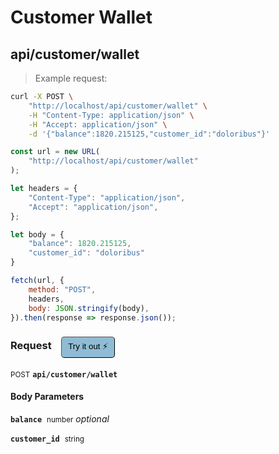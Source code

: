 # Customer Wallet


## api/customer/wallet




> Example request:

```bash
curl -X POST \
    "http://localhost/api/customer/wallet" \
    -H "Content-Type: application/json" \
    -H "Accept: application/json" \
    -d '{"balance":1820.215125,"customer_id":"doloribus"}'

```

```javascript
const url = new URL(
    "http://localhost/api/customer/wallet"
);

let headers = {
    "Content-Type": "application/json",
    "Accept": "application/json",
};

let body = {
    "balance": 1820.215125,
    "customer_id": "doloribus"
}

fetch(url, {
    method: "POST",
    headers,
    body: JSON.stringify(body),
}).then(response => response.json());
```


<div id="execution-results-POSTapi-customer-wallet" hidden>
    <blockquote>Received response<span id="execution-response-status-POSTapi-customer-wallet"></span>:</blockquote>
    <pre class="json"><code id="execution-response-content-POSTapi-customer-wallet"></code></pre>
</div>
<div id="execution-error-POSTapi-customer-wallet" hidden>
    <blockquote>Request failed with error:</blockquote>
    <pre><code id="execution-error-message-POSTapi-customer-wallet"></code></pre>
</div>
<form id="form-POSTapi-customer-wallet" data-method="POST" data-path="api/customer/wallet" data-authed="0" data-hasfiles="0" data-headers='{"Content-Type":"application\/json","Accept":"application\/json"}' onsubmit="event.preventDefault(); executeTryOut('POSTapi-customer-wallet', this);">
<h3>
    Request&nbsp;&nbsp;&nbsp;
        <button type="button" style="background-color: #8fbcd4; padding: 5px 10px; border-radius: 5px; border-width: thin;" id="btn-tryout-POSTapi-customer-wallet" onclick="tryItOut('POSTapi-customer-wallet');">Try it out ⚡</button>
    <button type="button" style="background-color: #c97a7e; padding: 5px 10px; border-radius: 5px; border-width: thin;" id="btn-canceltryout-POSTapi-customer-wallet" onclick="cancelTryOut('POSTapi-customer-wallet');" hidden>Cancel</button>&nbsp;&nbsp;
    <button type="submit" style="background-color: #6ac174; padding: 5px 10px; border-radius: 5px; border-width: thin;" id="btn-executetryout-POSTapi-customer-wallet" hidden>Send Request 💥</button>
    </h3>
<p>
<small class="badge badge-black">POST</small>
 <b><code>api/customer/wallet</code></b>
</p>
<h4 class="fancy-heading-panel"><b>Body Parameters</b></h4>
<p>
<b><code>balance</code></b>&nbsp;&nbsp;<small>number</small>     <i>optional</i> &nbsp;
<input type="number" name="balance" data-endpoint="POSTapi-customer-wallet" data-component="body"  hidden>
<br>

</p>
<p>
<b><code>customer_id</code></b>&nbsp;&nbsp;<small>string</small>  &nbsp;
<input type="text" name="customer_id" data-endpoint="POSTapi-customer-wallet" data-component="body" required  hidden>
<br>

</p>

</form>



